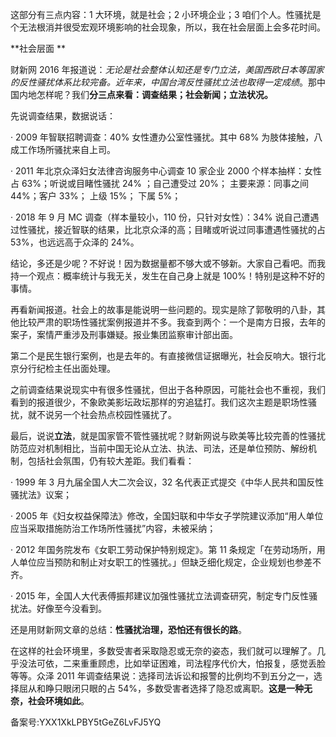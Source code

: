 这部分有三点内容：1 大环境，就是社会；2 小环境企业；3 咱们个人。性骚扰是个无法根消并很受宏观环境影响的社会现象，所以，我在社会层面上会多花时间。

**社会层面 **

财新网 2016 年报道说：_无论是社会整体认知还是专门立法，美国西欧日本等国家的反性骚扰体系比较完备。近年来，中国台湾反性骚扰立法也取得一定成绩_。那中国内地怎样呢？我们**分三点来看：调查结果；社会新闻；立法状况。**

先说调查结果，数据说话：

· 2009 年智联招聘调查：40\% 女性遭办公室性骚扰。其中 68\% 为肢体接触，八成工作场所骚扰来自上司。

· 2011 年北京众泽妇女法律咨询服务中心调查 10 家企业 2000 个样本抽样：女性占 63\%；听说或目睹性骚扰 24\% ；自己遭受过 20\%； 主要来源：同事之间 44\%；客户 33\%； 上级 15\%； 下属 5\%；

· 2018 年 9 月 MC 调查（样本量较小，110 份，只针对女性）：34\% 说自己遭遇过性骚扰，接近智联的结果，比北京众泽的高；目睹或听说过同事遭遇性骚扰的占 53\%，也远远高于众泽的 24\%。

结论，多还是少呢？不好说！因为数据量都不够大或不够新。大家自己看吧。而我持一个观点：概率统计与我无关，发生在自己身上就是 100\%！特别是这种不好的事情。

再看新闻报道。社会上的故事是能说明一些问题的。现实是除了郭敬明的八卦，其他比较严肃的职场性骚扰案例报道并不多。我查到两个：一个是南方日报，去年的案子，案情严重涉及刑事嫌疑。报业集团监察审计部出面。

第二个是民生银行案例，也是去年的。有直接微信证据曝光，社会反响大。银行北京分行纪检主任出面处理。

之前调查结果说现实中有很多性骚扰，但出于各种原因，可能社会也不重视，我们看到的报道很少，不象欧美影坛政坛那样的穷追猛打。我们这次主题是职场性骚扰，就不说另一个社会热点校园性骚扰了。

最后，说说**立法**，就是国家管不管性骚扰呢？财新网说与欧美等比较完善的性骚扰防范应对机制相比，当前中国无论从立法、执法、司法，还是单位预防、解纷机制，包括社会氛围，仍有较大差距。我们看看： 

· 1999 年 3 月九届全国人大二次会议，32 名代表正式提交《中华人民共和国反性骚扰法》议案；

· 2005 年《妇女权益保障法》修改，全国妇联和中华女子学院建议添加“用人单位应当采取措施防治工作场所性骚扰”内容，未被采纳；

· 2012 年国务院发布《女职工劳动保护特别规定》。第 11 条规定「在劳动场所，用人单位应当预防和制止对女职工的性骚扰。」但缺乏细化规定，企业规划也参差不齐。

· 2015 年，全国人大代表傅振邦建议加强性骚扰立法调查研究，制定专门反性骚扰法。好像至今没看到。

还是用财新网文章的总结：**性骚扰治理，恐怕还有很长的路**。

在这样的社会环境里，多数受害者采取隐忍或无奈的姿态，我们就可以理解了。几乎没法可依，二来重重顾虑，比如举证困难，司法程序代价大，怕报复，感觉丢脸等等。众泽 2011 年调查结果说：选择司法诉讼和报警的比例均不到五分之一，选择屈从和睁只眼闭只眼的占 54\%，多数受害者选择了隐忍或离职。**这是一种无奈，社会环境如此**。

备案号:YXX1XkLPBY5tGeZ6LvFJ5YQ